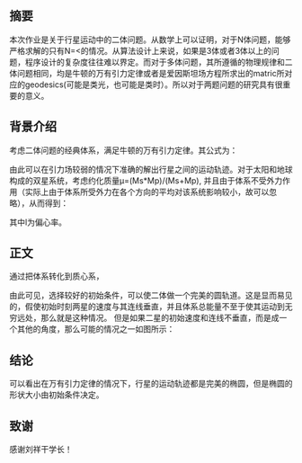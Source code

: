 ## 摘要
本次作业是关于行星运动中的二体问题。从数学上可以证明，对于N体问题，能够严格求解的只有N=<的情况。从算法设计上来说，如果是3体或者3体以上的问题，程序设计的复杂度往往难以界定。而对于多体问题，其所遵循的物理规律和二体问题相同，均是牛顿的万有引力定律或者是爱因斯坦场方程所求出的matric所对应的geodesics(可能是类光，也可能是类时）。所以对于两题问题的研究具有很重要的意义。
## 背景介绍
考虑二体问题的经典体系，满足牛顿的万有引力定律。其公式为：

由此可以在引力场较弱的情况下准确的解出行星之间的运动轨迹。对于太阳和地球构成的双星系统，考虑约化质量μ=(Ms*Mp)/(Ms+Mp), 并且由于体系不受外力作用（实际上由于体系所受外力在各个方向的平均对该系统影响较小，故可以忽略），从而得到：

其中l为偏心率。
## 正文
通过把体系转化到质心系，

由此可见，选择较好的初始条件，可以使二体做一个完美的圆轨道。这是显而易见的，假使初始时刻两星的速度与其连线垂直，并且体系总能量不至于使其运动到无穷远处，那么就是这种情况。
但是如果二星的初始速度和连线不垂直，而是成一个其他的角度，那么可能的情况之一如图所示：


## 结论
可以看出在万有引力定律的情况下，行星的运动轨迹都是完美的椭圆，但是椭圆的形状大小由初始条件决定。

## 致谢
感谢刘祥干学长！
